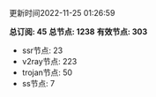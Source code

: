 更新时间2022-11-25 01:26:59

**总订阅: 45**
**总节点: 1238**
**有效节点: 303**
- ssr节点: 23
- v2ray节点: 223
- trojan节点: 50
- ss节点: 7
